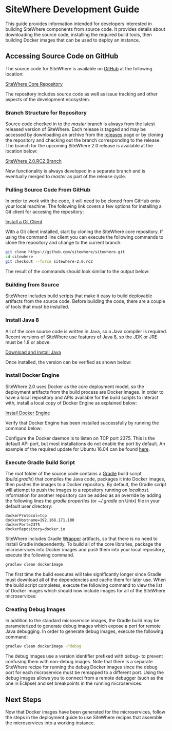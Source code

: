 # SiteWhere Development Guide

This guide provides information intended for developers interested
in building SiteWhere components from source code. It provides details
about downloading the source code, installing the required build tools,
then building Docker images that can be used to deploy an instance.

## Accessing Source Code on GitHub

The source code for SiteWhere is available on [GitHub](https://github.com/)
at the following location:

[SiteWhere Core Repository](https://github.com/sitewhere/sitewhere)

The repository includes source code as well as issue tracking and other
aspects of the development ecosystem.

### Branch Structure for Repository

Source code checked in to the _master_ branch is always from the
latest released version of SiteWhere. Each release is tagged and may be
accessed by downloading an archive from the
[releases](https://github.com/sitewhere/sitewhere/releases) page or
by cloning the repository and checking out the branch corresponding to
the release. The branch for the upcoming SiteWhere 2.0 release is available
at the location below:

[SiteWhere 2.0.RC2 Branch](https://github.com/sitewhere/sitewhere/tree/sitewhere-2.0.rc1)

New functionality is always developed in a separate branch and is
eventually merged to _master_ as part of the release cycle.

### Pulling Source Code From GitHub

In order to work with the code, it will need to be cloned from GitHub onto
your local machine. The following link covers a few options for installing
a Git client for accesing the repository:

[Install a Git Client](https://help.github.com/articles/set-up-git/)

With a Git client installed, start by cloning the SiteWhere core repository.
If using the command line client you can execute the following
commands to clone the repository and change to the current branch:

```sh
git clone https://github.com/sitewhere/sitewhere.git
cd sitewhere
git checkout --force sitewhere-2.0.rc2
```

The result of the commands should look similar to the output below:

<InlineImage src="/images/development/git-command-line-clone.png" caption="Git Command Line Clone"/>

### Building from Source

SiteWhere includes build scripts that make it easy to build deployable
artifacts from the source code. Before building the code, there are a couple
of tools that must be installed.

### Install Java 8

All of the core source code is written in Java, so a Java compiler is required.
Recent versions of SiteWhere use features of Java 8, so the JDK or JRE must
be 1.8 or above.

[Download and Install Java](http://www.oracle.com/technetwork/java/javase/downloads/index.html)

Once installed, the version can be verified as shown below:

<InlineImage src="/images/development/java-version-check.png" caption="Java Version Check"/>

### Install Docker Engine

SiteWhere 2.0 uses Docker as the core deployment model, so the deployment
artifacts from the build process are Docker images. In order to have a local
repository and APIs available for the build scripts to interact with, install
a local copy of Docker Engine as explained below:

[Install Docker Engine](https://docs.docker.com/engine/installation/)

Verify that Docker Engine has been installed successfully by running the command
below:

<InlineImage src="/images/development/docker-engine-version.png" caption="Docker Engine Version"/>

Configure the Docker daemon is to listen on TCP port 2375. This is the default API
port, but most installations do not enable the port by default. An example of the
required update for Ubuntu 16.04 can be found
[here](https://www.ivankrizsan.se/2016/05/18/enabling-docker-remote-api-on-ubuntu-16-04/).

### Execute Gradle Build Script

The root folder of the source code contains a [Gradle](https://gradle.org/) build
script (_build.gradle_) that compiles the Java code, packages it into Docker images, then pushes
the images to a Docker repository. By default, the Gradle script will attempt to
push the images to a repository running on _localhost_. Information for another
repository can be added as an override by adding the following lines the
_gradle.properties_ (or _~/.gradle_ on Unix) file in your default user directory:

```properties
dockerProtocol=tcp
dockerHostname=192.168.171.100
dockerPort=2375
dockerRepository=docker.io
```

SiteWhere includes Gradle [Wrapper](https://docs.gradle.org/current/userguide/gradle_wrapper.html)
artifacts, so that there is no need to install Gradle independently. To build all of the core
libraries, package the microservices into Docker images and push them into your local
repository, execute the following command.

```sh
gradlew clean dockerImage
```

The first time the build executes will take significantly longer since Gradle
must download all of the dependencies and cache them for later use. When
the build script completes, execute the following command to view the
list of Docker images which should now include images for all of the
SiteWhere microservices:

<InlineImage src="/images/development/docker-image-list.png" caption="Docker Image List"/>

### Creating Debug Images

In addition to the standard microservice images, the Gradle build may be parameterized
to generate debug images which expose a port for remote Java debugging. In order to
generate debug images, execute the following command:

```sh
gradlew clean dockerImage -Pdebug
```

The debug images use a version identifier prefixed with _debug-_ to prevent confusing
them with non-debug images. Note that there is a separate SiteWhere recipe for running
the debug Docker images since the debug port for each microservice must be remapped
to a different port. Using the debug images allows you to connect from a remote debugger
(such as the one in Eclipse) and set breakpoints in the running microservices.

## Next Steps

Now that Docker images have been generated for the microservices, follow the steps in the
deployment guide to use SiteWhere recipes that assemble the microservices into a working
instance.
